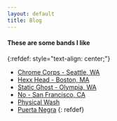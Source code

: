 ```yaml
---
layout: default
title: Blog
---
```


#### These are some bands I like

{:refdef: style="text-align: center;"}
- [Chrome Corps - Seattle, WA](https://chromecorps.bandcamp.com/album/helmet-mounted-display-extended-version)
- [Hexx Head - Boston, MA](https://hexxhead.bandcamp.com/album/seabeds-cough)
- [Static Ghost - Olympia, WA ](https://staticghost1.bandcamp.com/album/static-ghost-ep-2)
- [No - San Francisco, CA](https://onno.bandcamp.com/) 
- [Physical Wash](https://oraculorecords.bandcamp.com/album/physical-death)
- [Puerta Negra](https://oraculorecords.bandcamp.com/album/costo-humano)
{: refdef} 